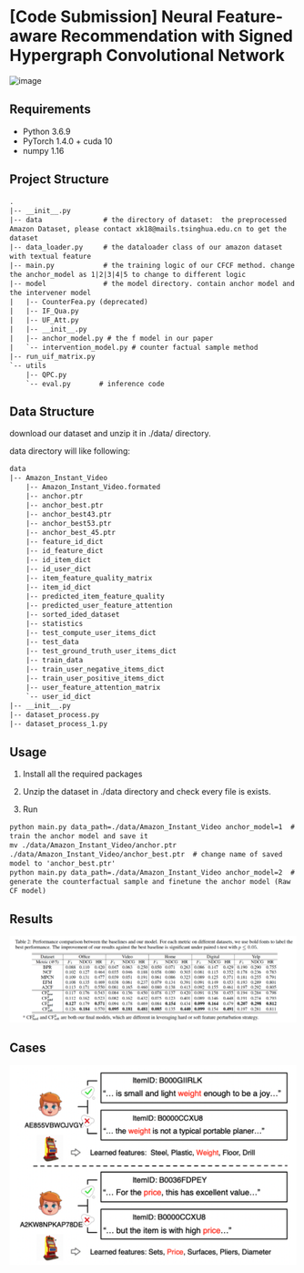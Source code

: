 # [Code Submission] Neural Feature-aware Recommendation with Signed Hypergraph Convolutional Network



![image](https://github.com/code4review/TOIS/raw/master/img/intro.png)

## Requirements

- Python 3.6.9
- PyTorch 1.4.0 + cuda 10 
- numpy 1.16


## Project Structure

    .
    |-- __init__.py
    |-- data               # the directory of dataset:  the preprocessed Amazon Dataset, please contact xk18@mails.tsinghua.edu.cn to get the dataset
    |-- data_loader.py     # the dataloader class of our amazon dataset with textual feature 
    |-- main.py            # the training logic of our CFCF method. change the anchor_model as 1|2|3|4|5 to change to different logic
    |-- model              # the model directory. contain anchor model and the intervener model
    |   |-- CounterFea.py (deprecated)
    |   |-- IF_Qua.py
    |   |-- UF_Att.py
    |   |-- __init__.py
    |   |-- anchor_model.py # the f model in our paper
    |   `-- intervention_model.py # counter factual sample method
    |-- run_uif_matrix.py  
    `-- utils
        |-- QPC.py
        `-- eval.py       # inference code 

## Data Structure
download our dataset and unzip it in ./data/ directory.

data directory will like following: 

    data
    |-- Amazon_Instant_Video
        |-- Amazon_Instant_Video.formated
        |-- anchor.ptr
        |-- anchor_best.ptr
        |-- anchor_best43.ptr
        |-- anchor_best53.ptr
        |-- anchor_best_45.ptr
        |-- feature_id_dict
        |-- id_feature_dict
        |-- id_item_dict
        |-- id_user_dict
        |-- item_feature_quality_matrix
        |-- item_id_dict
        |-- predicted_item_feature_quality
        |-- predicted_user_feature_attention
        |-- sorted_ided_dataset
        |-- statistics
        |-- test_compute_user_items_dict
        |-- test_data
        |-- test_ground_truth_user_items_dict
        |-- train_data
        |-- train_user_negative_items_dict
        |-- train_user_positive_items_dict
        |-- user_feature_attention_matrix
        `-- user_id_dict
    |-- __init__.py
    |-- dataset_process.py
    |-- dataset_process_1.py

## Usage

1. Install all the required packages

2. Unzip the dataset in ./data directory and check every file is exists.

3. Run 
```
python main.py data_path=./data/Amazon_Instant_Video anchor_model=1  # train the anchor model and save it
mv ./data/Amazon_Instant_Video/anchor.ptr ./data/Amazon_Instant_Video/anchor_best.ptr  # change name of saved model to 'anchor_best.ptr'
python main.py data_path=./data/Amazon_Instant_Video anchor_model=2  # generate the counterfactual sample and finetune the anchor model (Raw CF model)
```

## Results

![image](https://github.com/CFCF-IJCAI/Counterfactual-Feature-aware-Collaborative-Filtering/blob/master/results.png?raw=true)

## Cases

![image](https://github.com/CFCF-IJCAI/Counterfactual-Feature-aware-Collaborative-Filtering/blob/master/case.png?raw=true)
